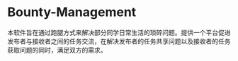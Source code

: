 # Bounty-Management
本软件旨在通过跑腿方式来解决部分同学日常生活的琐碎问题。提供一个平台促进发布者与接收者之间的任务交流，在解决发布者的任务共享问题以及接收者的任务获取问题的同时，满足双方的需求。
